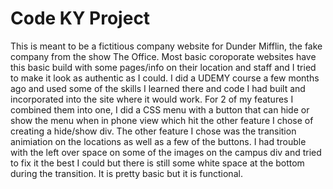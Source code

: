 # Code KY Project
 This is meant to be a fictitious company website for Dunder Mifflin, the fake company from the show The Office.
 Most basic coroporate websites have this basic build with some pages/info on their location and staff and I tried to make it look as authentic as I could.
 I did a UDEMY course a few months ago and used some of the skills I learned there and code I had built and incorporated into the site where it would work.
 For 2 of my features I combined them into one, I did a CSS menu with a button that can hide or show the menu when in phone view which
 hit the other feature I chose of creating a hide/show div. The other feature I chose was the transition animiation on the locations 
 as well as a few of the buttons. I had trouble with the left over space on some of the images on the campus div and tried to fix it
 the best I could but there is still some white space at the bottom during the transition. It is pretty basic but it is functional.
